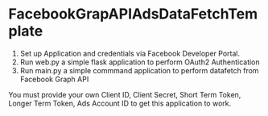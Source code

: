# FacebookGrapAPIAdsDataFetchTemplate

1. Set up Application and credentials via Facebook Developer Portal.
2. Run web.py a simple flask application to perform OAuth2 Authentication
3. Run main.py a simple commmand application to perform datafetch from Facebook Graph API

You must provide your own Client ID, Client Secret, Short Term Token, Longer Term Token, Ads Account ID to get this application to work.
